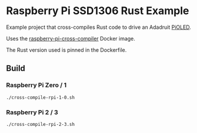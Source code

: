 
# Raspberry Pi SSD1306 Rust Example

Example project that cross-compiles Rust code to drive an Adadruit [PiOLED](https://www.adafruit.com/product/3527).

Uses the [raspberry-pi-cross-compiler](https://github.com/sdt/docker-raspberry-pi-cross-compiler) Docker image.

The Rust version used is pinned in the Dockerfile.

## Build

### Raspberry Pi Zero / 1
```
./cross-compile-rpi-1-0.sh
```

### Raspberry Pi 2 / 3
```
./cross-compile-rpi-2-3.sh
```
